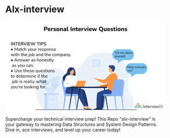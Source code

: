 # Alx-interview

![Alt text](image.png)

Supercharge your technical interview prep! This Repo "alx-interview" is your gateway to mastering Data Structures and System Design Patterns. Dive in, ace interviews, and level up your career today!
